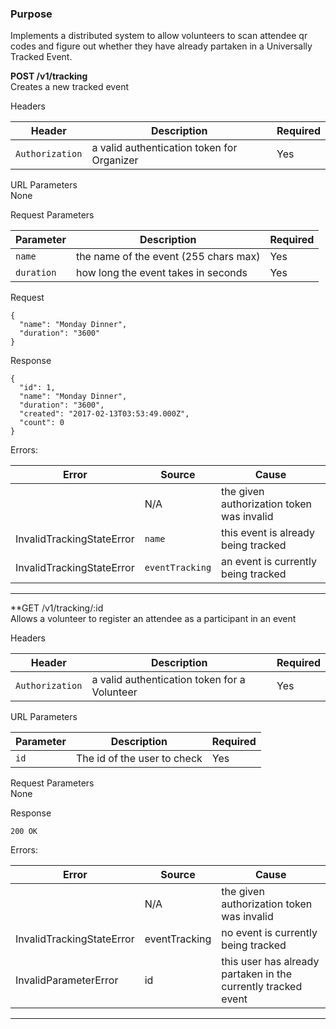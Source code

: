 ### Purpose

Implements a distributed system to allow volunteers to scan attendee qr codes and figure out whether they have already partaken in a Universally Tracked Event.


**POST /v1/tracking** <br />
Creates a new tracked event

Headers <br />

| Header        | Description           | Required  |
| ------------- | --------------------- | --------- |
| `Authorization` | a valid authentication token for Organizer| Yes |

URL Parameters <br />
None

Request Parameters <br />

| Parameter        | Description           | Required  |
| ---------------- | --------------------- | --------- |
| `name` | the name of the event (255 chars max) | Yes |
| `duration` | how long the event takes in seconds | Yes |

Request
```
{
  "name": "Monday Dinner",
  "duration": "3600"
}
```

Response
```
{
  "id": 1,
  "name": "Monday Dinner",
  "duration": "3600",
  "created": "2017-02-13T03:53:49.000Z",
  "count": 0
}
```

Errors: <br>

| Error        | Source | Cause  |
| ------------ | ------ | ------ |
| | N/A | the given authorization token was invalid |
| InvalidTrackingStateError | `name` | this event is already being tracked |
| InvalidTrackingStateError | `eventTracking` | an event is currently being tracked |

---

**GET /v1/tracking/:id <br />
Allows a volunteer to register an attendee as a participant in an event

Headers <br />

| Header        | Description           | Required  |
| ------------- | --------------------- | --------- |
| `Authorization` | a valid authentication token for a Volunteer| Yes |

URL Parameters <br />

| Parameter        | Description           | Required  |
| ---------------- | --------------------- | --------- |
| `id` | The id of the user to check | Yes|

Request Parameters <br />
None

Response
```
200 OK
```

Errors: <br>

| Error        | Source | Cause  |
| ------------ | ------ | ------ |
| | N/A | the given authorization token was invalid |
| InvalidTrackingStateError | eventTracking | no event is currently being tracked |
| InvalidParameterError| id | this user has already partaken in the currently tracked event |


---
